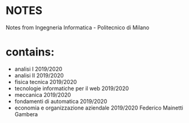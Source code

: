 # NOTES
Notes from Ingegneria Informatica - Politecnico di Milano
# contains:
- analisi I 2019/2020
- analisi II 2019/2020
- fisica tecnica 2019/2020
- tecnologie informatiche per il web 2019/2020
- meccanica 2019/2020
- fondamenti di automatica 2019/2020
- economia e organizzazione aziendale 2019/2020
Federico Mainetti Gambera

